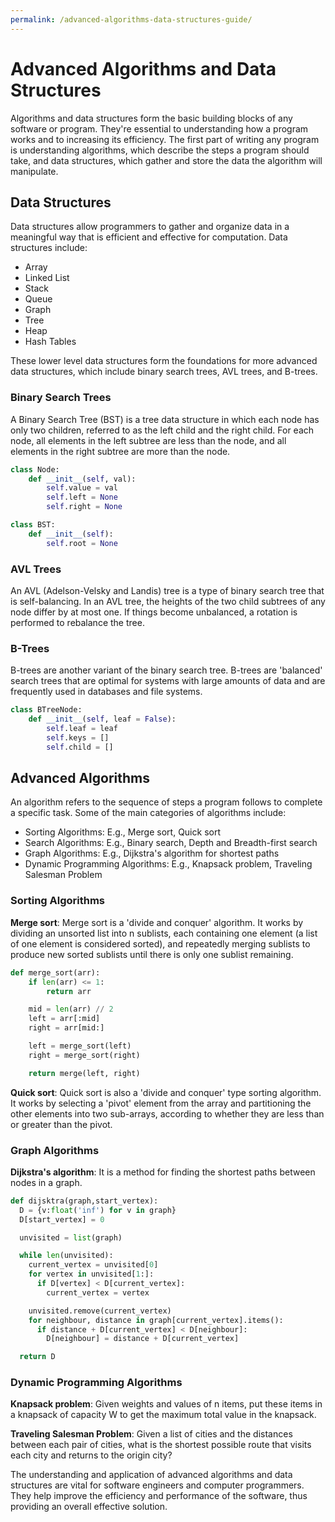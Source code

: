 ```yaml
---
permalink: /advanced-algorithms-data-structures-guide/
---
```


# Advanced Algorithms and Data Structures

Algorithms and data structures form the basic building blocks of any software or program. They're essential to understanding how a program works and to increasing its efficiency. The first part of writing any program is understanding algorithms, which describe the steps a program should take, and data structures, which gather and store the data the algorithm will manipulate.

## Data Structures

Data structures allow programmers to gather and organize data in a meaningful way that is efficient and effective for computation. Data structures include:

- Array
- Linked List
- Stack
- Queue
- Graph
- Tree
- Heap
- Hash Tables

These lower level data structures form the foundations for more advanced data structures, which include binary search trees, AVL trees, and B-trees.

### Binary Search Trees

A Binary Search Tree (BST) is a tree data structure in which each node has only two children, referred to as the left child and the right child. For each node, all elements in the left subtree are less than the node, and all elements in the right subtree are more than the node.

```python
class Node:
    def __init__(self, val):
        self.value = val
        self.left = None
        self.right = None

class BST:
    def __init__(self):
        self.root = None
```

### AVL Trees

An AVL (Adelson-Velsky and Landis) tree is a type of binary search tree that is self-balancing. In an AVL tree, the heights of the two child subtrees of any node differ by at most one. If things become unbalanced, a rotation is performed to rebalance the tree.

### B-Trees

B-trees are another variant of the binary search tree. B-trees are 'balanced' search trees that are optimal for systems with large amounts of data and are frequently used in databases and file systems.

```python
class BTreeNode:
    def __init__(self, leaf = False):
        self.leaf = leaf
        self.keys = []
        self.child = []
```

## Advanced Algorithms

An algorithm refers to the sequence of steps a program follows to complete a specific task. Some of the main categories of algorithms include:

- Sorting Algorithms: E.g., Merge sort, Quick sort
- Search Algorithms: E.g., Binary search, Depth and Breadth-first search
- Graph Algorithms: E.g., Dijkstra's algorithm for shortest paths
- Dynamic Programming Algorithms: E.g., Knapsack problem, Traveling Salesman Problem

### Sorting Algorithms

**Merge sort**: Merge sort is a 'divide and conquer' algorithm. It works by dividing an unsorted list into n sublists, each containing one element (a list of one element is considered sorted), and repeatedly merging sublists to produce new sorted sublists until there is only one sublist remaining.

```python
def merge_sort(arr):
    if len(arr) <= 1:
        return arr

    mid = len(arr) // 2
    left = arr[:mid]
    right = arr[mid:]

    left = merge_sort(left)
    right = merge_sort(right)

    return merge(left, right)
```

**Quick sort**: Quick sort is also a 'divide and conquer' type sorting algorithm. It works by selecting a 'pivot' element from the array and partitioning the other elements into two sub-arrays, according to whether they are less than or greater than the pivot.

### Graph Algorithms

**Dijkstra's algorithm**: It is a method for finding the shortest paths between nodes in a graph.

```python
def dijsktra(graph,start_vertex):
  D = {v:float('inf') for v in graph}
  D[start_vertex] = 0

  unvisited = list(graph)

  while len(unvisited):
    current_vertex = unvisited[0]
    for vertex in unvisited[1:]:
      if D[vertex] < D[current_vertex]:
        current_vertex = vertex

    unvisited.remove(current_vertex)
    for neighbour, distance in graph[current_vertex].items():
      if distance + D[current_vertex] < D[neighbour]:
        D[neighbour] = distance + D[current_vertex]

  return D
```

### Dynamic Programming Algorithms

**Knapsack problem**: Given weights and values of n items, put these items in a knapsack of capacity W to get the maximum total value in the knapsack.

**Traveling Salesman Problem**: Given a list of cities and the distances between each pair of cities, what is the shortest possible route that visits each city and returns to the origin city?

The understanding and application of advanced algorithms and data structures are vital for software engineers and computer programmers. They help improve the efficiency and performance of the software, thus providing an overall effective solution.
